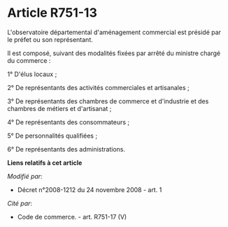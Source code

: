 # Article R751-13

L'observatoire départemental d'aménagement commercial est présidé par le préfet ou son représentant. 

Il est composé, suivant des modalités fixées par arrêté du ministre chargé du commerce : 

1° D'élus locaux ; 

2° De représentants des activités commerciales et artisanales ; 

3° De représentants des chambres de commerce et d'industrie et des chambres de métiers et d'artisanat ; 

4° De représentants des consommateurs ; 

5° De personnalités qualifiées ; 

6° De représentants des administrations.

**Liens relatifs à cet article**

_Modifié par_:

  - Décret n°2008-1212 du 24 novembre 2008 - art. 1

_Cité par_:

  - Code de commerce. - art. R751-17 (V)
